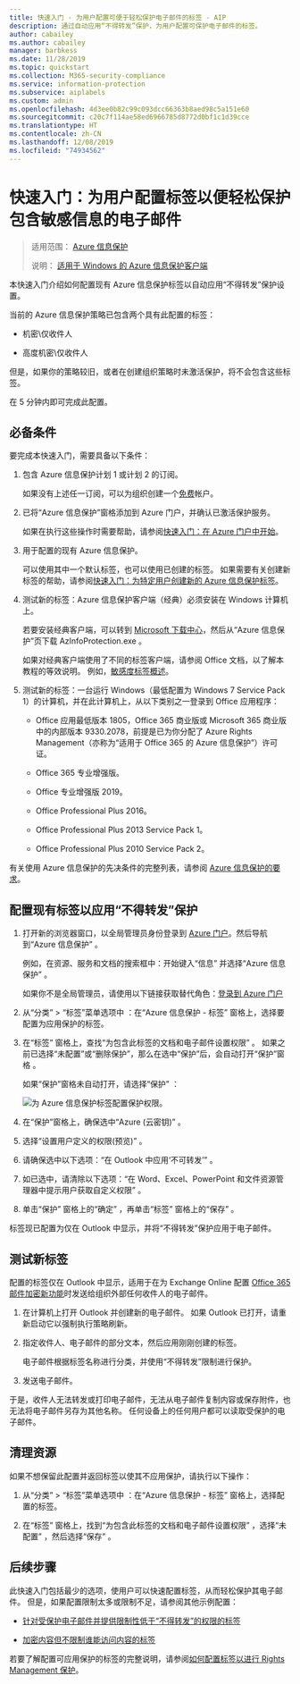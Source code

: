 ```yaml
---
title: 快速入门 - 为用户配置可便于轻松保护电子邮件的标签 - AIP
description: 通过自动应用“不得转发”保护，为用户配置可保护电子邮件的标签。
author: cabailey
ms.author: cabailey
manager: barbkess
ms.date: 11/28/2019
ms.topic: quickstart
ms.collection: M365-security-compliance
ms.service: information-protection
ms.subservice: aiplabels
ms.custom: admin
ms.openlocfilehash: 4d3ee0b82c99c093dcc66363b8aed98c5a151e60
ms.sourcegitcommit: c20c7f114ae58ed6966785d8772d0bf1c1d39cce
ms.translationtype: HT
ms.contentlocale: zh-CN
ms.lasthandoff: 12/08/2019
ms.locfileid: "74934562"
---
```

# <a name="quickstart-configure-a-label-for-users-to-easily-protect-emails-that-contain-sensitive-information"></a>快速入门：为用户配置标签以便轻松保护包含敏感信息的电子邮件

>适用范围：  [Azure 信息保护](https://azure.microsoft.com/pricing/details/information-protection)
>
> 说明：  [适用于 Windows 的 Azure 信息保护客户端](faqs.md#whats-the-difference-between-the-azure-information-protection-client-and-the-azure-information-protection-unified-labeling-client)

本快速入门介绍如何配置现有 Azure 信息保护标签以自动应用“不得转发”保护设置。

当前的 Azure 信息保护策略已包含两个具有此配置的标签：

- 机密\仅收件人 

- 高度机密\仅收件人 

但是，如果你的策略较旧，或者在创建组织策略时未激活保护，将不会包含这些标签。 

在 5 分钟内即可完成此配置。

## <a name="prerequisites"></a>必备条件

要完成本快速入门，需要具备以下条件：

1. 包含 Azure 信息保护计划 1 或计划 2 的订阅。
    
    如果没有上述任一订阅，可以为组织创建一个[免费](https://admin.microsoft.com/Signup/Signup.aspx?OfferId=87dd2714-d452-48a0-a809-d2f58c4f68b7)帐户。

2. 已将“Azure 信息保护”窗格添加到 Azure 门户，并确认已激活保护服务。

    如果在执行这些操作时需要帮助，请参阅[快速入门：在 Azure 门户中开始](quickstart-viewpolicy.md)。

3. 用于配置的现有 Azure 信息保护。 
    
    可以使用其中一个默认标签，也可以使用已创建的标签。 如果需要有关创建新标签的帮助，请参阅[快速入门：为特定用户创建新的 Azure 信息保护标签](quickstart-label-specificusers.md)。

4. 测试新的标签：Azure 信息保护客户端（经典）必须安装在 Windows 计算机上。 
    
    若要安装经典客户端，可以转到 [Microsoft 下载中心](https://www.microsoft.com/en-us/download/details.aspx?id=53018)，然后从“Azure 信息保护”页下载 AzInfoProtection.exe  。
    
    如果对经典客户端使用了不同的标签客户端，请参阅 Office 文档，以了解本教程的等效说明。 例如，[敏感度标签概述](/microsoft-365/compliance/sensitivity-labels)。

5. 测试新的标签：一台运行 Windows（最低配置为 Windows 7 Service Pack 1）的计算机，并在此计算机上，从以下类别之一登录到 Office 应用程序：
    
    - Office 应用最低版本 1805，Office 365 商业版或 Microsoft 365 商业版中的内部版本 9330.2078，前提是已为你分配了 Azure Rights Management（亦称为“适用于 Office 365 的 Azure 信息保护”）许可证。
    
    - Office 365 专业增强版。
    
    - Office 专业增强版 2019。
    
    - Office Professional Plus 2016。
    
    - Office Professional Plus 2013 Service Pack 1。
    
    - Office Professional Plus 2010 Service Pack 2。

有关使用 Azure 信息保护的先决条件的完整列表，请参阅 [Azure 信息保护的要求](requirements.md)。

## <a name="configure-an-existing-label-to-apply-the-do-not-forward-protection"></a>配置现有标签以应用“不得转发”保护

1. 打开新的浏览器窗口，以全局管理员身份登录到 [Azure 门户](https://portal.azure.com)。然后导航到“Azure 信息保护”  。 
    
    例如，在资源、服务和文档的搜索框中：开始键入“信息”  并选择“Azure 信息保护”  。
    
    如果你不是全局管理员，请使用以下链接获取替代角色：[登录到 Azure 门户](configure-policy.md#signing-in-to-the-azure-portal)

2. 从“分类” > “标签”菜单选项中   ：在“Azure 信息保护 - 标签”  窗格上，选择要配置为应用保护的标签。 

3. 在“标签”  窗格上，查找“为包含此标签的文档和电子邮件设置权限”  。 如果之前已选择“未配置”或“删除保护”，那么在选中“保护”后，会自动打开“保护”窗格     。
    
    如果“保护”窗格未自动打开，请选择“保护”   ：
    
    ![为 Azure 信息保护标签配置保护权限](./media/info-protect-protection-bar-configured.png)。

4. 在“保护”窗格上，确保选中“Azure (云密钥)”   。
    
5. 选择“设置用户定义的权限(预览)”  。

6. 请确保选中以下选项：“在 Outlook 中应用‘不可转发’”  。

7. 如已选中，请清除以下选项：“在 Word、Excel、PowerPoint 和文件资源管理器中提示用户获取自定义权限”  。

8. 单击“保护”  窗格上的“确定”  ，再单击“标签”  窗格上的“保存”  。

标签现已配置为仅在 Outlook 中显示，并将“不得转发”保护应用于电子邮件。

## <a name="test-your-new-label"></a>测试新标签

配置的标签仅在 Outlook 中显示，适用于在为 Exchange Online 配置 [Office 365 邮件加密新功能](https://support.office.com/article/7ff0c040-b25c-4378-9904-b1b50210d00e)时发送给组织外部任何收件人的电子邮件。

1. 在计算机上打开 Outlook 并创建新的电子邮件。 如果 Outlook 已打开，请重新启动它以强制执行策略刷新。

2. 指定收件人、电子邮件的部分文本，然后应用刚刚创建的标签。 
    
    电子邮件根据标签名称进行分类，并使用“不得转发”限制进行保护。

3. 发送电子邮件。 

于是，收件人无法转发或打印电子邮件，无法从电子邮件复制内容或保存附件，也无法将电子邮件另存为其他名称。 任何设备上的任何用户都可以读取受保护的电子邮件。

## <a name="clean-up-resources"></a>清理资源

如果不想保留此配置并返回标签以使其不应用保护，请执行以下操作：

1. 从“分类” > “标签”菜单选项中   ：在“Azure 信息保护 - 标签”  窗格上，选择配置的标签。 

3. 在“标签”  窗格上，找到“为包含此标签的文档和电子邮件设置权限”  ，选择“未配置”  ，然后选择“保存”  。

## <a name="next-steps"></a>后续步骤

此快速入门包括最少的选项，使用户可以快速配置标签，从而轻松保护其电子邮件。 但是，如果配置限制太多或限制不足，请参阅其他示例配置：

- [针对受保护电子邮件并提供限制性低于“不得转发”的权限的标签](configure-policy-protection.md#example-4-label-for-protected-email-that-supports-less-restrictive-permissions-than-do-not-forward)

- [加密内容但不限制谁能访问内容的标签](configure-policy-protection.md#example-5-label-that-encrypts-content-but-doesnt-restrict-who-can-access-it)

若要了解配置可应用保护的标签的完整说明，请参阅[如何配置标签以进行 Rights Management 保护](configure-policy-protection.md)。 
